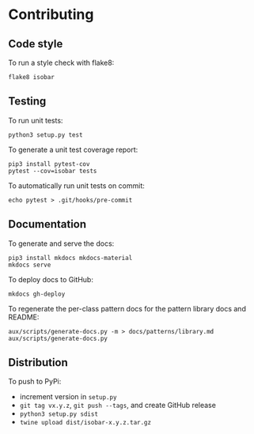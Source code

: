 # Contributing

## Code style

To run a style check with flake8:

```
flake8 isobar
```

## Testing

To run unit tests:

```
python3 setup.py test
```

To generate a unit test coverage report:

```
pip3 install pytest-cov
pytest --cov=isobar tests
```

To automatically run unit tests on commit:
```
echo pytest > .git/hooks/pre-commit
```

## Documentation

To generate and serve the docs:

```
pip3 install mkdocs mkdocs-material
mkdocs serve
```

To deploy docs to GitHub:
```
mkdocs gh-deploy
```

To regenerate the per-class pattern docs for the pattern library docs and README:

```
aux/scripts/generate-docs.py -m > docs/patterns/library.md
aux/scripts/generate-docs.py
```

## Distribution

To push to PyPi:

* increment version in `setup.py`
* `git tag vx.y.z`, `git push --tags`, and create GitHub release
* `python3 setup.py sdist`
* `twine upload dist/isobar-x.y.z.tar.gz`
